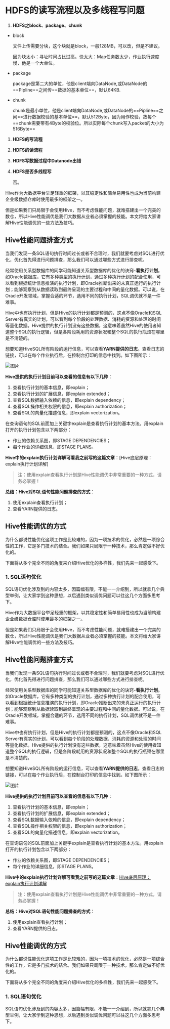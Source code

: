 

# HDFS的读写流程以及多线程写问题

1. **HDFS之block、package、chunk**

- block

  文件上传需要分块，这个块就是block，一般128MB，可以改，但是不建议。

  因为块太小：寻址时间占比过高。快太大：Map任务数太少，作业执行速度慢，他是一个大单位。

- package

  package是第二大的单位，他是client端向DataNode,或DataNode的==Pipline==之间传==数据的基本单位==，默认64KB.

- chunk

  chunk是最小单位，他是client端向DataNode,或DataNode的==Pipline==之间==进行数据校验的基本单位==，默认512Byte，因为用作校验，故每个==chunk需要带有4Byte的校验位。所以实际每个chunk写入packet的大小为516Byte==

  

1. **HDFS的写流程**

2. **HDFS的读流程**

3. **HDFS写数据过程中Datanode出错**

4. **HDFS是否多线程写**

   否。

   

Hive作为大数据平台举足轻重的框架，以其稳定性和简单易用性也成为当前构建企业级数据仓库时使用最多的框架之一。

但是如果我们只局限于会使用Hive，而不考虑性能问题，就难搭建出一个完美的数仓，所以Hive性能调优是我们大数据从业者必须掌握的技能。本文将给大家讲解Hive性能调优的一些方法及技巧。

## Hive性能问题排查方式

当我们发现一条SQL语句执行时间过长或者不合理时，我们就要考虑对SQL进行优化，优化首先得进行问题排查，那么我们可以通过哪些方式进行排查呢。

经常使用关系型数据库的同学可能知道关系型数据库的优化的诀窍-**看执行计划**。如Oracle数据库，它有多种类型的执行计划，通过多种执行计划的配合使用，可以看到根据统计信息推演的执行计划，即Oracle推断出来的未真正运行的执行计划；能够观察到从数据读取到最终呈现的主要过程和中间的量化数据。可以说，在Oracle开发领域，掌握合适的环节，选用不同的执行计划，SQL调优就不是一件难事。

Hive中也有执行计划，但是Hive的执行计划都是预测的，这点不像Oracle和SQL Server有真实的计划，可以看到每个阶段的处理数据、消耗的资源和处理的时间等量化数据。Hive提供的执行计划没有这些数据，这意味着虽然Hive的使用者知道整个SQL的执行逻辑，但是各阶段耗用的资源状况和整个SQL的执行瓶颈在哪里是不清楚的。

想要知道HiveSQL所有阶段的运行信息，可以查看**YARN提供的日志**。查看日志的链接，可以在每个作业执行后，在控制台打印的信息中找到。如下图所示：

![图片](Hive-性能调优-1.assets/640)

**Hive提供的执行计划目前可以查看的信息有以下几种**：

1. 查看执行计划的基本信息，即explain；
2. 查看执行计划的扩展信息，即explain extended；
3. 查看SQL数据输入依赖的信息，即explain dependency；
4. 查看SQL操作相关权限的信息，即explain authorization；
5. 查看SQL的向量化描述信息，即explain vectorization。

在查询语句的SQL前面加上关键字explain是查看执行计划的基本方法。用explain打开的执行计划包含以下两部分：

- 作业的依赖关系图，即STAGE DEPENDENCIES；
- 每个作业的详细信息，即STAGE PLANS。

**Hive中的explain执行计划详解可看我之前写的这篇文章**：[Hive底层原理：explain执行计划详解]

> 注：使用explain查看执行计划是Hive性能调优中非常重要的一种方式，请务必掌握！

**总结：Hive对SQL语句性能问题排查的方式**：

1. 使用explain查看执行计划；
2. 查看YARN提供的日志。

## Hive性能调优的方式

为什么都说性能优化这项工作是比较难的，因为一项技术的优化，必然是一项综合性的工作，它是多门技术的结合。我们如果只局限于一种技术，那么肯定做不好优化的。

下面将从多个完全不同的角度来介绍Hive优化的多样性，我们先来一起感受下。

### 1. SQL语句优化

SQL语句优化涉及到的内容太多，因篇幅有限，不能一一介绍到，所以就拿几个典型举例，让大家学到这种思想，以后遇到类似调优问题可以往这几个方面多思考下。

Hive作为大数据平台举足轻重的框架，以其稳定性和简单易用性也成为当前构建企业级数据仓库时使用最多的框架之一。

但是如果我们只局限于会使用Hive，而不考虑性能问题，就难搭建出一个完美的数仓，所以Hive性能调优是我们大数据从业者必须掌握的技能。本文将给大家讲解Hive性能调优的一些方法及技巧。

## Hive性能问题排查方式

当我们发现一条SQL语句执行时间过长或者不合理时，我们就要考虑对SQL进行优化，优化首先得进行问题排查，那么我们可以通过哪些方式进行排查呢。

经常使用关系型数据库的同学可能知道关系型数据库的优化的诀窍-**看执行计划**。如Oracle数据库，它有多种类型的执行计划，通过多种执行计划的配合使用，可以看到根据统计信息推演的执行计划，即Oracle推断出来的未真正运行的执行计划；能够观察到从数据读取到最终呈现的主要过程和中间的量化数据。可以说，在Oracle开发领域，掌握合适的环节，选用不同的执行计划，SQL调优就不是一件难事。

Hive中也有执行计划，但是Hive的执行计划都是预测的，这点不像Oracle和SQL Server有真实的计划，可以看到每个阶段的处理数据、消耗的资源和处理的时间等量化数据。Hive提供的执行计划没有这些数据，这意味着虽然Hive的使用者知道整个SQL的执行逻辑，但是各阶段耗用的资源状况和整个SQL的执行瓶颈在哪里是不清楚的。

想要知道HiveSQL所有阶段的运行信息，可以查看**YARN提供的日志**。查看日志的链接，可以在每个作业执行后，在控制台打印的信息中找到。如下图所示：

![图片](Hive-性能调优-1.assets/640-20210427092436316)

**Hive提供的执行计划目前可以查看的信息有以下几种**：

1. 查看执行计划的基本信息，即explain；
2. 查看执行计划的扩展信息，即explain extended；
3. 查看SQL数据输入依赖的信息，即explain dependency；
4. 查看SQL操作相关权限的信息，即explain authorization；
5. 查看SQL的向量化描述信息，即explain vectorization。

在查询语句的SQL前面加上关键字explain是查看执行计划的基本方法。用explain打开的执行计划包含以下两部分：

- 作业的依赖关系图，即STAGE DEPENDENCIES；
- 每个作业的详细信息，即STAGE PLANS。

**Hive中的explain执行计划详解可看我之前写的这篇文章**：[Hive底层原理：explain执行计划详解](https://mp.weixin.qq.com/s?__biz=Mzg2MzU2MDYzOA==&mid=2247484152&idx=1&sn=7e48aa4a9650481f960c6cac234977a4&scene=21#wechat_redirect)

> 注：使用explain查看执行计划是Hive性能调优中非常重要的一种方式，请务必掌握！

**总结：Hive对SQL语句性能问题排查的方式**：

1. 使用explain查看执行计划；
2. 查看YARN提供的日志。

## Hive性能调优的方式

为什么都说性能优化这项工作是比较难的，因为一项技术的优化，必然是一项综合性的工作，它是多门技术的结合。我们如果只局限于一种技术，那么肯定做不好优化的。

下面将从多个完全不同的角度来介绍Hive优化的多样性，我们先来一起感受下。

### 1. SQL语句优化

SQL语句优化涉及到的内容太多，因篇幅有限，不能一一介绍到，所以就拿几个典型举例，让大家学到这种思想，以后遇到类似调优问题可以往这几个方面多思考下。